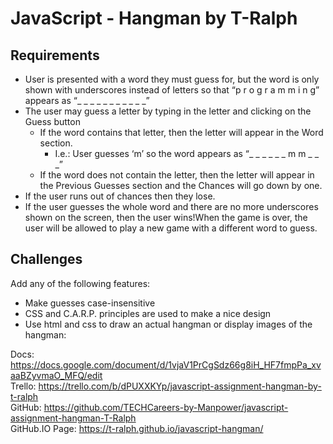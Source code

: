 # JavaScript - Hangman by T-Ralph

## Requirements
- User is presented with a word they must guess for, but the word is only shown with underscores instead of letters so that “p r o g r a m m i n g” appears as “_ _ _ _ _ _ _ _ _ _ _”
- The user may guess a letter by typing in the letter and clicking on the Guess button
    - If the word contains that letter, then the letter will appear in the Word section.
        - I.e.: User guesses ‘m’ so the word appears as “_ _ _ _ _ _ m m _ _ _”
    - If the word does not contain the letter, then the letter will appear in the Previous Guesses section and the Chances will go down by one.
- If the user runs out of chances then they lose.
- If the user guesses the whole word and there are no more underscores shown on the screen, then the user wins!When the game is over, the user will be allowed to play a new game with a different word to guess.

## Challenges
Add any of the following features:
- Make guesses case-insensitive
- CSS and C.A.R.P. principles are used to make a nice design
- Use html and css to draw an actual hangman or display images of the hangman:

Docs: https://docs.google.com/document/d/1vjaV1PrCgSdz66g8iH_HF7fmpPa_xvaaBZyvmaO_MFQ/edit <br>
Trello: https://trello.com/b/dPUXXKYp/javascript-assignment-hangman-by-t-ralph <br>
GitHub: https://github.com/TECHCareers-by-Manpower/javascript-assignment-hangman-T-Ralph <br>
GitHub.IO Page: https://t-ralph.github.io/javascript-hangman/ <br>
